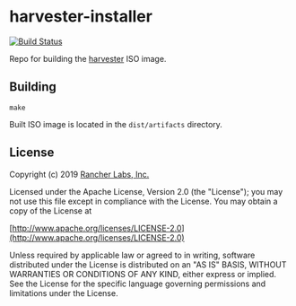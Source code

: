 harvester-installer
========
[![Build Status](https://drone-publish.rancher.io/api/badges/harvester/harvester-installer/status.svg)](https://drone-publish.rancher.io/harvester/harvester-installer)

Repo for building the [harvester](https://github.com/harvester/harvester) ISO image.

## Building

`make`

Built ISO image is located in the `dist/artifacts` directory.

## License
Copyright (c) 2019 [Rancher Labs, Inc.](http://rancher.com)

Licensed under the Apache License, Version 2.0 (the "License");
you may not use this file except in compliance with the License.
You may obtain a copy of the License at

[http://www.apache.org/licenses/LICENSE-2.0](http://www.apache.org/licenses/LICENSE-2.0)

Unless required by applicable law or agreed to in writing, software
distributed under the License is distributed on an "AS IS" BASIS,
WITHOUT WARRANTIES OR CONDITIONS OF ANY KIND, either express or implied.
See the License for the specific language governing permissions and
limitations under the License.
